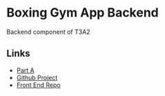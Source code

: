 # Boxing Gym App Backend

Backend component of T3A2

## Links

- [Part A](https://github.com/FabSugandhi/KasunFabianRyley_T3A2-A)
- [Github Project](https://github.com/users/FabSugandhi/projects/4)
- [Front End Repo](https://github.com/FabSugandhi/Boxing-Gym-App-Frontend)
